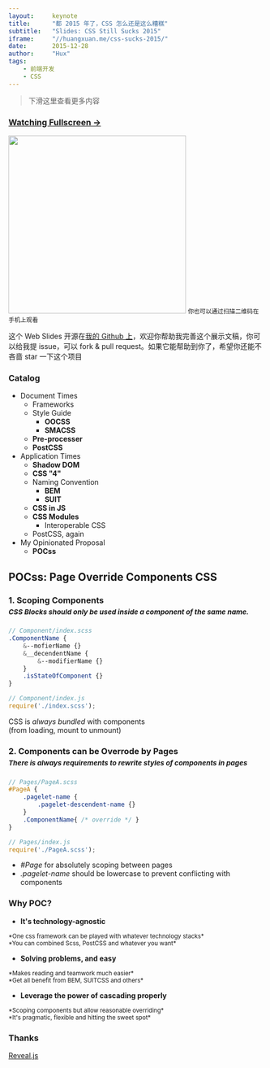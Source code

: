 ```yaml
---
layout:     keynote
title:      "都 2015 年了，CSS 怎么还是这么糟糕"
subtitle:   "Slides: CSS Still Sucks 2015"
iframe:     "//huangxuan.me/css-sucks-2015/"
date:       2015-12-28
author:     "Hux"
tags:
    - 前端开发
    - CSS
---
```



> 下滑这里查看更多内容


### [Watching Fullscreen →](https://huangxuan.me/css-sucks-2015/)

<div class="visible-md visible-lg">
<img src="//huangxuan.me/css-sucks-2015/attach/qrcode.png" width="350"/>
<small class="img-hint">你也可以通过扫描二维码在手机上观看</small>
</div>


这个 Web Slides 开源在[我的 Github 上](https://github.com/Huxpro/css-sucks-2015)，欢迎你帮助我完善这个展示文稿，你可以给我提 issue，可以 fork & pull request。如果它能帮助到你了，希望你还能不吝啬 star 一下这个项目


### Catalog

- Document Times
    - Frameworks
    - Style Guide
        - **OOCSS**
        - **SMACSS**
    - **Pre-processer**
    - **PostCSS**
- Application Times
    - **Shadow DOM**
    - **CSS "4"**
    - Naming Convention
        - **BEM**
        - **SUIT**
    - **CSS in JS**
    - **CSS Modules**  
        - Interoperable CSS
    - PostCSS, again
- My Opinionated Proposal
    - **POCss**

## POCss: Page Override Components CSS

### 1. Scoping Components <br><small style="line-height:2em;">*CSS Blocks should only be used inside a component of the same name.*</small>

```scss
// Component/index.scss
.ComponentName {
    &--mofierName {}
    &__decendentName {
        &--modifierName {}
    }
    .isStateOfComponent {}
}
```

```javascript
// Component/index.js
require('./index.scss');
```

CSS is *always bundled* with components<br>(from loading, mount to unmount)

### 2. Components can be Overrode by Pages <br><small style="line-height:2em;">*There is always requirements to rewrite styles of components in pages*</small>

```scss
// Pages/PageA.scss
#PageA {
    .pagelet-name {
        .pagelet-descendent-name {}
    }
    .ComponentName{ /* override */ }
}
```

```javascript
// Pages/index.js
require('./PageA.scss');
```

- *#Page* for absolutely scoping between pages
- *.pagelet-name* should be lowercase to prevent conflicting with components

### Why POC?

- **It's technology-agnostic**
<small>
    *One css framework can be played with whatever technology stacks*<br>
    *You can combined Scss, PostCSS and whatever you want*
</small>

- **Solving problems, and easy**
<small>
    *Makes reading and teamwork much easier*<br>
    *Get all benefit from BEM, SUITCSS and others*
</small>

- **Leverage the power of cascading properly**
<small>
    *Scoping components but allow reasonable overriding*<br>
    *It's pragmatic, flexible and hitting the sweet spot*
</small>

### Thanks

[Reveal.js](http://lab.hakim.se/reveal-js)
